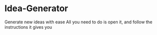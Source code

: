 # Idea-Generator
Generate new ideas with ease
All you need to do is open it, and follow the instructions it gives you
